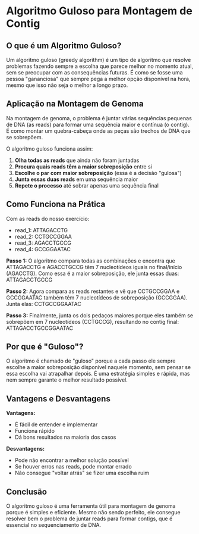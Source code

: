 # Algoritmo Guloso para Montagem de Contig

## O que é um Algoritmo Guloso?

Um algoritmo guloso (greedy algorithm) é um tipo de algoritmo que resolve problemas fazendo sempre a escolha que parece melhor no momento atual, sem se preocupar com as consequências futuras. É como se fosse uma pessoa "gananciosa" que sempre pega a melhor opção disponível na hora, mesmo que isso não seja o melhor a longo prazo.

## Aplicação na Montagem de Genoma

Na montagem de genoma, o problema é juntar várias sequências pequenas de DNA (as reads) para formar uma sequência maior e contínua (o contig). É como montar um quebra-cabeça onde as peças são trechos de DNA que se sobrepõem.

O algoritmo guloso funciona assim:
1. **Olha todas as reads** que ainda não foram juntadas
2. **Procura quais reads têm a maior sobreposição** entre si
3. **Escolhe o par com maior sobreposição** (essa é a decisão "gulosa")
4. **Junta essas duas reads** em uma sequência maior
5. **Repete o processo** até sobrar apenas uma sequência final

## Como Funciona na Prática

Com as reads do nosso exercício:
- read_1: ATTAGACCTG
- read_2: CCTGCCGGAA  
- read_3: AGACCTGCCG
- read_4: GCCGGAATAC

**Passo 1:** O algoritmo compara todas as combinações e encontra que ATTAGACCTG e AGACCTGCCG têm 7 nucleotídeos iguais no final/início (AGACCTG). Como essa é a maior sobreposição, ele junta essas duas: ATTAGACCTGCCG

**Passo 2:** Agora compara as reads restantes e vê que CCTGCCGGAA e GCCGGAATAC também têm 7 nucleotídeos de sobreposição (GCCGGAA). Junta elas: CCTGCCGGAATAC

**Passo 3:** Finalmente, junta os dois pedaços maiores porque eles também se sobrepõem em 7 nucleotídeos (CCTGCCG), resultando no contig final: ATTAGACCTGCCGGAATAC

## Por que é "Guloso"?

O algoritmo é chamado de "guloso" porque a cada passo ele sempre escolhe a maior sobreposição disponível naquele momento, sem pensar se essa escolha vai atrapalhar depois. É uma estratégia simples e rápida, mas nem sempre garante o melhor resultado possível.

## Vantagens e Desvantagens

**Vantagens:**
- É fácil de entender e implementar
- Funciona rápido
- Dá bons resultados na maioria dos casos

**Desvantagens:**
- Pode não encontrar a melhor solução possível
- Se houver erros nas reads, pode montar errado
- Não consegue "voltar atrás" se fizer uma escolha ruim

## Conclusão

O algoritmo guloso é uma ferramenta útil para montagem de genoma porque é simples e eficiente. Mesmo não sendo perfeito, ele consegue resolver bem o problema de juntar reads para formar contigs, que é essencial no sequenciamento de DNA.
